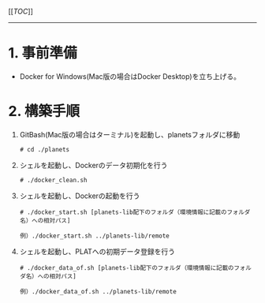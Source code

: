 [[_TOC_]] 

----

# 1. 事前準備
   - Docker for Windows(Mac版の場合はDocker Desktop)を立ち上げる。

# 2. 構築手順

   1. GitBash(Mac版の場合はターミナル)を起動し、planetsフォルダに移動

      ```
      # cd ./planets
      ```

   1. シェルを起動し、Dockerのデータ初期化を行う

      ```
      # ./docker_clean.sh
      ```

   1. シェルを起動し、Dockerの起動を行う

      ```
      # ./docker_start.sh [planets-lib配下のフォルダ（環境情報に記載のフォルダ名）への相対パス]

      例）./docker_start.sh ../planets-lib/remote
      ```

   1. シェルを起動し、PLATへの初期データ登録を行う

      ```
      # ./docker_data_of.sh [planets-lib配下のフォルダ（環境情報に記載のフォルダ名）への相対パス]

      例）./docker_data_of.sh ../planets-lib/remote
      ```
